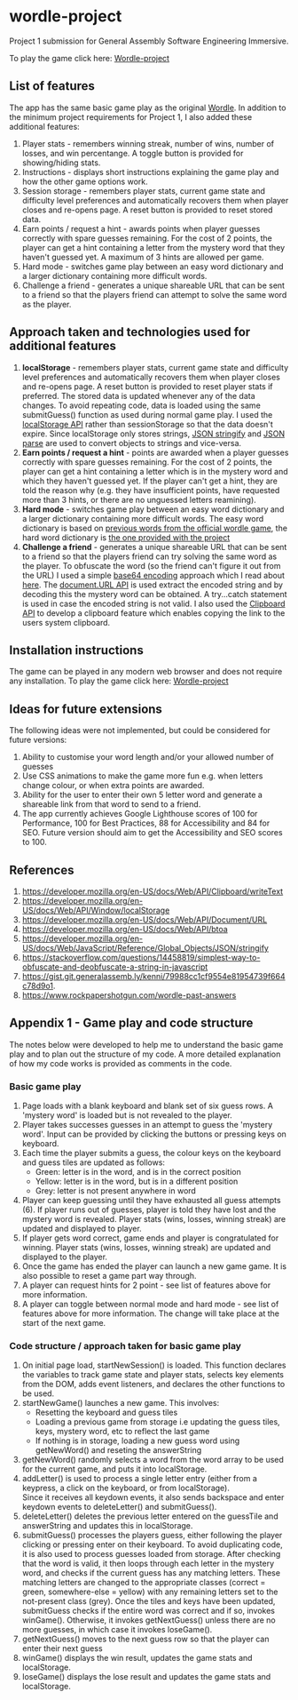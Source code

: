 # wordle-project
Project 1 submission for General Assembly Software Engineering Immersive.

To play the game click here:
[Wordle-project](https://bjpfox.github.io/wordle-project)


## List of features
The app has the same basic game play as the original [Wordle](https://www.nytimes.com/games/wordle/index.html). In addition to the minimum project requirements for Project 1, I also added these additional features: 
1. Player stats - remembers winning streak, number of wins, number of losses, and win percentange. A toggle button is provided for showing/hiding stats. 
1. Instructions - displays short instructions explaining the game play and how the other game options work. 
1. Session storage - remembers player stats, current game state and difficulty level preferences and automatically recovers them when player closes and re-opens page. A reset button is provided to reset stored data. 
1. Earn points / request a hint - awards points when player guesses correctly with spare guesses remaining. For the cost of 2 points, the player can get a hint containing a letter from the mystery word that they haven't guessed yet. A maximum of 3 hints are allowed per game. 
1. Hard mode - switches game play between an easy word dictionary and a larger dictionary containing more difficult words. 
1. Challenge a friend - generates a unique shareable URL that can be sent to a friend so that the players friend can attempt to solve the same word as the player. 


## Approach taken and technologies used for additional features
1. **localStorage** - remembers player stats, current game state and difficulty level preferences and automatically recovers them when player closes and re-opens page. A reset button is provided to reset player stats if preferred. The stored data is updated whenever any of the data changes. To avoid repeating code, data is loaded using the same submitGuess() function as used during normal game play. I used the [localStorage API](https://developer.mozilla.org/en-US/docs/Web/API/Window/localStorage) rather than sessionStorage so that the data doesn't expire. Since localStorage only stores strings, [JSON stringify](https://developer.mozilla.org/en-US/docs/Web/JavaScript/Reference/Global_Objects/JSON/stringify) and [JSON parse](https://developer.mozilla.org/en-US/docs/Web/JavaScript/Reference/Global_Objects/JSON/parse) are used to convert objects to strings and vice-versa.
1. **Earn points / request a hint** - points are awarded when a player guesses correctly with spare guesses remaining. For the cost of 2 points, the player can get a hint containing a letter which is in the mystery word and which they haven't guessed yet. If the player can't get a hint, they are told the reason why (e.g. they have insufficient points, have requested more than 3 hints, or there are no unguessed letters reamining). 
1. **Hard mode** - switches game play between an easy word dictionary and a larger dictionary containing more difficult words. The easy word dictionary is based on [previous words from the official wordle game](https://www.rockpapershotgun.com/wordle-past-answers), the hard word dictionary is [the one provided with the project](https://gist.git.generalassemb.ly/kenni/79988cc1cf9554e81954739f664c78d9)
1. **Challenge a friend** - generates a unique shareable URL that can be sent to a friend so that the players friend can try solving the same word as the player. To obfuscate the word (so the friend can't figure it out from the URL) I used a simple [base64 encoding](https://developer.mozilla.org/en-US/docs/Web/API/btoa) approach which I read about [here](https://stackoverflow.com/questions/14458819/simplest-way-to-obfuscate-and-deobfuscate-a-string-in-javascript). The [document.URL API](https://developer.mozilla.org/en-US/docs/Web/API/Document/URL) is used extract the encoded string and by decoding this the mystery word can be obtained. A try...catch statement is used in case the encoded string is not valid. I also used the [Clipboard API](https://developer.mozilla.org/en-US/docs/Web/API/Clipboard/writeText) to develop a clipboard feature which enables copying the link to the users system clipboard. 


## Installation instructions  
The game can be played in any modern web browser and does not require any installation. 
To play the game click here:
[Wordle-project](https://bjpfox.github.io/wordle-project)


## Ideas for future extensions 
The following ideas were not implemented, but could be considered for future versions:
1. Ability to customise your word length and/or your allowed number of guesses
1. Use CSS animations to make the game more fun e.g. when letters change colour, or when extra points are awarded. 
1. Ability for the user to enter their own 5 letter word and generate a shareable link from that word to send to a friend. 
1. The app currently achieves Google Lighthouse scores of 100 for Performance, 100 for Best Practices, 88 for Accessibility and 84 for SEO. Future version should aim to get the Accessibility and SEO scores to 100.  


## References
1. https://developer.mozilla.org/en-US/docs/Web/API/Clipboard/writeText
1. https://developer.mozilla.org/en-US/docs/Web/API/Window/localStorage 
1. https://developer.mozilla.org/en-US/docs/Web/API/Document/URL
1. https://developer.mozilla.org/en-US/docs/Web/API/btoa
1. https://developer.mozilla.org/en-US/docs/Web/JavaScript/Reference/Global_Objects/JSON/stringify
1. https://stackoverflow.com/questions/14458819/simplest-way-to-obfuscate-and-deobfuscate-a-string-in-javascript 
1. https://gist.git.generalassemb.ly/kenni/79988cc1cf9554e81954739f664c78d9o1. 
1. https://www.rockpapershotgun.com/wordle-past-answers


## Appendix 1 - Game play and code structure
The notes below were developed to help me to understand the basic game play and to plan out the structure of my code. A more detailed explanation of how my code works is provided as comments in the code.

### Basic game play 
1. Page loads with a blank keyboard and blank set of six guess rows. A 'mystery word' is loaded but is not revealed to the player. 
1. Player takes successes guesses in an attempt to guess the 'mystery word'. Input can be provided by clicking the buttons or pressing keys on keyboard.  
1. Each time the player submits a guess, the colour keys on the keyboard and guess tiles are updated as follows:
    - Green: letter is in the word, and is in the correct position
    - Yellow: letter is in the word, but is in a different position
    - Grey: letter is not present anywhere in word 
1. Player can keep guessing until they have exhausted all guess attempts (6). If player runs out of guesses, player is told they have lost and the mystery word is revealed. Player stats (wins, losses, winning streak) are updated and displayed to player.  
1. If player gets word correct, game ends and player is congratulated for winning. Player stats (wins, losses, winning streak) are updated and displayed to the player.   
1. Once the game has ended the player can launch a new game game. It is also possible to reset a game part way through.  
1. A player can request hints for 2 point - see list of features above for more information.
1. A player can toggle between normal mode and hard mode - see list of features above for more information. The change will take place at the start of the next game.  


### Code structure / approach taken for basic game play 
1. On initial page load, startNewSession() is loaded. This function declares the variables to track game state and player stats, selects key elements from the DOM, adds event listeners, and declares the other functions to be used. 
1. startNewGame() launches a new game. This involves:
    - Resetting the keyboard and guess tiles
    - Loading a previous game from storage i.e updating the guess tiles, keys, mystery word, etc to reflect the last game
    - If nothing is in storage, loading a new guess word using getNewWord() and reseting the answerString 
1. getNewWord() randomly selects a word from the word array to be used for the current game, and puts it into localStorage. 
1. addLetter() is used to process a single letter entry (either from a keypress, a click on the keyboard, or from localStorage).  
Since it receives all keydown events, it also sends backspace and enter keydown events to deleteLetter() and submitGuess().
1. deleteLetter() deletes the previous letter entered on the guessTile and answerString and updates this in localStorage. 
1. submitGuess() processes the players guess, either following the player clicking or pressing enter on their keyboard. To avoid duplicating code, it is also used to process guesses loaded from storage. After checking that the word is valid, it then loops through each letter in the mystery word, and checks if the current guess has any matching letters. These matching letters are changed to the appropriate classes (correct = green, somewhere-else = yellow) with any remaining letters set to the not-present class (grey). Once the tiles and keys have been updated, submitGuess checks if the entire word was correct and if so, invokes winGame(). Otherwise, it invokes getNextGuess() unless there are no more guesses, in which case it invokes loseGame().
1. getNextGuess() moves to the next guess row so that the player can enter their next guess 
1. winGame() displays the win result, updates the game stats and localStorage. 
1. loseGame() displays the lose result and updates the game stats and localStorage.  